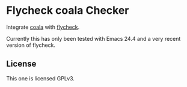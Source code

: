 Flycheck coala Checker
======================

Integrate [coala](http://coala-analyzer.org) with
[flycheck](http://www.flycheck.org).

Currently this has only been tested with Emacs 24.4 and a very recent version of
flycheck.

License
-------

This one is licensed GPLv3.
